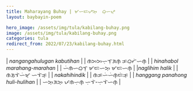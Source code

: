 ```yaml
---
title: Maharayang Buhay | ᜋᜑᜇᜌᜅ᜔  ᜊᜓᜑᜌ᜔
layout: baybayin-poem

hero_image: /assets/img/tula/kabilang-buhay.png
image: /assets/img/tula/kabilang-buhay.png
categories: tula
redirect_from: 2022/07/23/kabilang-buhay.html
---
```


| *nangangahulugan kabutihan* | | ᜈᜅᜅᜑᜓᜎᜓᜄᜈ᜔  ᜃᜊᜓᜆᜒᜑᜈ᜔ |
| *hinahabol marahang-marahan* | | ᜑᜒᜈᜑᜊᜓᜎ᜔  ᜋᜇᜑᜅ᜔  ᜋᜇᜑᜈ᜔ |
|*naglihim halik* | | ᜈᜄ᜔ᜎᜒᜑᜒᜋ᜔  ᜑᜎᜒᜃ᜔ |
| *nakahihindik* | | ᜈᜃᜑᜒᜑᜒᜈ᜔ᜇᜒᜃ᜔ |
| *hanggang panahong huli-hulihan* | | ᜑᜅ᜔ᜄᜅ᜔  ᜉᜈᜑᜓᜈ᜔  ᜑᜓᜎᜒ-ᜑᜓᜎᜒᜑᜈ᜔ |
